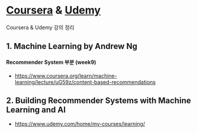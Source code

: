 # [Coursera](www.coursera.org) & [Udemy](https://www.udemy.com/)
Coursera & Udemy 강의 정리

## 1. Machine Learning by Andrew Ng
#### Recommender System 부분 (week9)
- https://www.coursera.org/learn/machine-learning/lecture/uG59z/content-based-recommendations

## 2. Building Recommender Systems with Machine Learning and AI
- https://www.udemy.com/home/my-courses/learning/
